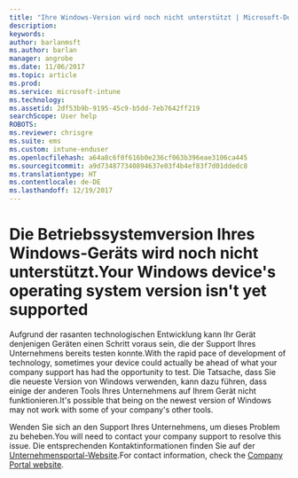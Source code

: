 ```yaml
---
title: "Ihre Windows-Version wird noch nicht unterstützt | Microsoft-Dokumentation"
description: 
keywords: 
author: barlanmsft
ms.author: barlan
manager: angrobe
ms.date: 11/06/2017
ms.topic: article
ms.prod: 
ms.service: microsoft-intune
ms.technology: 
ms.assetid: 2df53b9b-9195-45c9-b5dd-7eb7642ff219
searchScope: User help
ROBOTS: 
ms.reviewer: chrisgre
ms.suite: ems
ms.custom: intune-enduser
ms.openlocfilehash: a64a8c6f0f616b0e236cf063b396eae3106ca445
ms.sourcegitcommit: a9d734877340894637e03f4b4ef83f7d01ddedc8
ms.translationtype: HT
ms.contentlocale: de-DE
ms.lasthandoff: 12/19/2017
---
```

# <a name="your-windows-devices-operating-system-version-isnt-yet-supported"></a><span data-ttu-id="72119-102">Die Betriebssystemversion Ihres Windows-Geräts wird noch nicht unterstützt.</span><span class="sxs-lookup"><span data-stu-id="72119-102">Your Windows device's operating system version isn't yet supported</span></span>

<span data-ttu-id="72119-103">Aufgrund der rasanten technologischen Entwicklung kann Ihr Gerät denjenigen Geräten einen Schritt voraus sein, die der Support Ihres Unternehmens bereits testen konnte.</span><span class="sxs-lookup"><span data-stu-id="72119-103">With the rapid pace of development of technology, sometimes your device could actually be ahead of what your company support has had the opportunity to test.</span></span> <span data-ttu-id="72119-104">Die Tatsache, dass Sie die neueste Version von Windows verwenden, kann dazu führen, dass einige der anderen Tools Ihres Unternehmens auf Ihrem Gerät nicht funktionieren.</span><span class="sxs-lookup"><span data-stu-id="72119-104">It's possible that being on the newest version of Windows may not work with some of your company's other tools.</span></span> 

<span data-ttu-id="72119-105">Wenden Sie sich an den Support Ihres Unternehmens, um dieses Problem zu beheben.</span><span class="sxs-lookup"><span data-stu-id="72119-105">You will need to contact your company support to resolve this issue.</span></span> <span data-ttu-id="72119-106">Die entsprechenden Kontaktinformationen finden Sie auf der [Unternehmensportal-Website](https://portal.manage.microsoft.com#HelpDeskDialog).</span><span class="sxs-lookup"><span data-stu-id="72119-106">For contact information, check the [Company Portal website](https://portal.manage.microsoft.com#HelpDeskDialog).</span></span>

